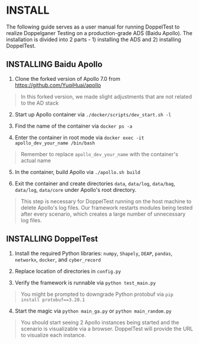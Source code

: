 # INSTALL


The following guide serves as a user manual for running DoppelTest to realize
Doppelganer Testing on a production-grade ADS (Baidu Apollo). The installation
is divided into 2 parts - 1) installing the ADS and 2) installing DoppelTest.


## INSTALLING Baidu Apollo

1. Clone the forked version of Apollo 7.0 from https://github.com/YuqiHuai/apollo

> In this forked version, we made slight adjustments that are not related to the AD stack

2. Start up Apollo container via `./docker/scripts/dev_start.sh -l`

3. Find the name of the container via `docker ps -a`

4. Enter the container in root mode via `docker exec -it apollo_dev_your_name /bin/bash`

> Remember to replace `apollo_dev_your_name` with the container's actual name

5. In the container, build Apollo via `./apollo.sh build`

6. Exit the container and create directories `data`, `data/log`, `data/bag`, `data/log`, 
`data/core` under Apollo's root directory.

> This step is necessary for DoppelTest running on the host machine to delete Apollo's log files.
> Our framework restarts modules being tested after every scenario, which creates a large number
> of unnecessary log files.


## INSTALLING DoppelTest

1. Install the required Python libraries: `numpy`, `Shapely`, `DEAP`, `pandas`, `networkx`,
`docker`, and `cyber_record`

2. Replace location of directories in `config.py`

3. Verify the framework is runnable via `python test_main.py`

> You might be prompted to downgrade Python protobuf via `pip install protobuf==3.20.1`

4. Start the magic via `python main_ga.py` or `python main_random.py`

> You should start seeing 2 Apollo instances being started and the scenario is visualizable via
> a browser. DoppelTest will provide the URL to visualize each instance.
